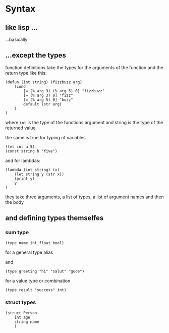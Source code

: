 
# Syntax

## like lisp ...
...basically


## ...except the types
function definitions take the types for the arguments of the function and the return type like this:
```
(defun (int string) (fizzbuzz arg)
    (cond 
        [= (% arg 3) (% arg 5) 0] "fizzbuzz"
        [= (% arg 3) 0] "fizz"
        [= (% arg 5) 0] "buzz"
        default (str arg)
    )
)
```
where `int` is the type of the functions argument and string is the type of the returned value

the same is true for typing of variables
```
(let int a 5)
(const string b "five")
```

and for lambdas:
```
(lambda (int string) (x) 
    (let string y (str x))
    (print y)
    y
)
```
they take three arguments, a list of types, a list of argument names and then the body

## and defining types themselfes

### sum type
```
(type name int float bool)
```
for a general type alias

and 
```
(type greeting "hi" "salut" "gude")
```
for a value type
or combination

```
(type result "success" int)
```

### struct types
```
(struct Person 
    int age
    string name
    )
```
